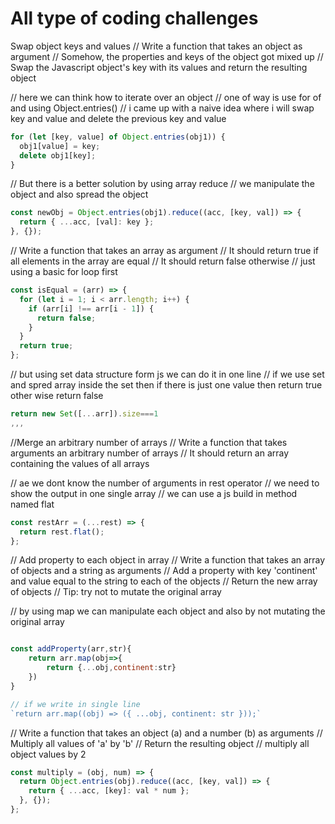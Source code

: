 # All type of coding challenges

Swap object keys and values
// Write a function that takes an object as argument
// Somehow, the properties and keys of the object got mixed up
// Swap the Javascript object's key with its values and return the resulting object

// here we can think how to iterate over an object
// one of way is use for of and using Object.entries()
// i came up with a naive idea where i will swap key and value and delete the previous key and value

```js
for (let [key, value] of Object.entries(obj1)) {
  obj1[value] = key;
  delete obj1[key];
}
```

// But there is a better solution by using array reduce
// we manipulate the object and also spread the object

```js
const newObj = Object.entries(obj1).reduce((acc, [key, val]) => {
  return { ...acc, [val]: key };
}, {});
```

// Write a function that takes an array as argument
// It should return true if all elements in the array are equal
// It should return false otherwise
// just using a basic for loop first

```js
const isEqual = (arr) => {
  for (let i = 1; i < arr.length; i++) {
    if (arr[i] !== arr[i - 1]) {
      return false;
    }
  }
  return true;
};
```

// but using set data structure form js we can do it in one line
// if we use set and spred array inside the set then if there is just one value then return true other wise return false

```js
return new Set([...arr]).size===1
,,,
```

//Merge an arbitrary number of arrays
// Write a function that takes arguments an arbitrary number of arrays
// It should return an array containing the values of all arrays

// ae we dont know the number of arguments in rest operator
// we need to show the output in one single array
// we can use a js build in method named flat

```js
const restArr = (...rest) => {
  return rest.flat();
};
```

// Add property to each object in array
// Write a function that takes an array of objects and a string as arguments
// Add a property with key 'continent' and value equal to the string to each of the objects
// Return the new array of objects
// Tip: try not to mutate the original array

// by using map we can manipulate each object and also by not mutating the original array

```js

const addProperty(arr,str){
    return arr.map(obj=>{
        return {...obj,continent:str}
    })
}

// if we write in single line
`return arr.map((obj) => ({ ...obj, continent: str }));`

```

// Write a function that takes an object (a) and a number (b) as arguments
// Multiply all values of 'a' by 'b'
// Return the resulting object
// multiply all object values by 2

```js
const multiply = (obj, num) => {
  return Object.entries(obj).reduce((acc, [key, val]) => {
    return { ...acc, [key]: val * num };
  }, {});
};
```
